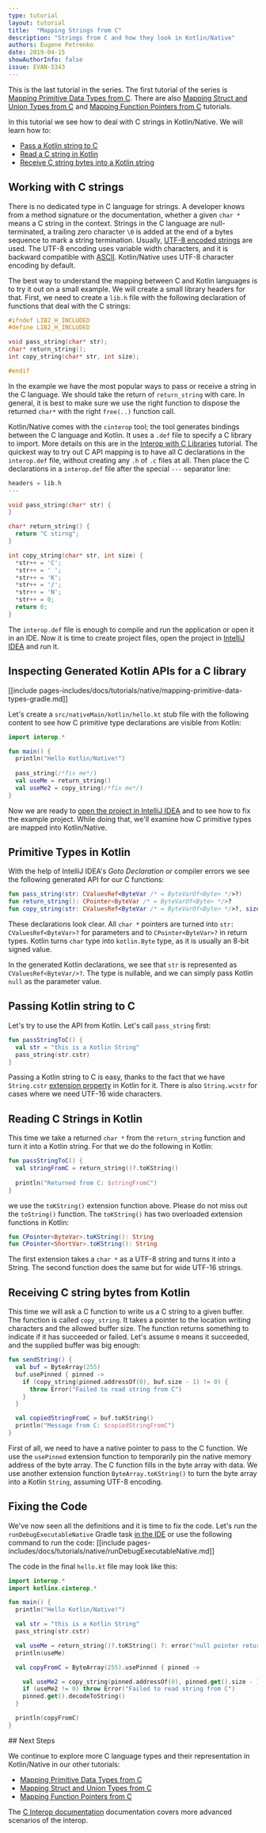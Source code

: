 ```yaml
---
type: tutorial
layout: tutorial
title:  "Mapping Strings from C"
description: "Strings from C and how they look in Kotlin/Native"
authors: Eugene Petrenko 
date: 2019-04-15
showAuthorInfo: false
issue: EVAN-5343
---
```


This is the last tutorial in the series. The first tutorial of the series is
[Mapping Primitive Data Types from C](mapping-primitive-data-types-from-c.html).
There are also [Mapping Struct and Union Types from C](mapping-struct-union-types-from-c.html) and 
[Mapping Function Pointers from C](mapping-function-pointers-from-c.html) tutorials.
 
In this tutorial we see how to deal with C strings in Kotlin/Native.
We will learn how to:
- [Pass a Kotlin string to C](#passing-kotlin-string-to-c)
- [Read a C string in Kotlin](#reading-c-strings-in-kotlin)
- [Receive C string bytes into a Kotlin string](#receiving-c-string-bytes-from-kotlin)

## Working with C strings

There is no dedicated type in C language for strings. A developer knows from a method 
signature or the documentation, whether a given `char *` means a C string in the context. 
Strings in the C language are null-terminated, a trailing zero character `\0` is added at the 
end of a bytes sequence to mark a string termination.
Usually, [UTF-8 encoded strings](https://en.wikipedia.org/wiki/UTF-8) are used. The UTF-8 encoding uses
variable width characters, and it is backward compatible with [ASCII](https://en.wikipedia.org/wiki/ASCII).
Kotlin/Native uses UTF-8 character encoding by default.

The best way to understand the mapping between C and Kotlin languages is to try it out on a small example. We will create
a small library headers for that. First, we need to create a `lib.h` file with the following
declaration of functions that deal with the C strings:

<div class="sample" markdown="1" mode="c" theme="idea" data-highlight-only="1" auto-indent="false">

```c
#ifndef LIB2_H_INCLUDED
#define LIB2_H_INCLUDED

void pass_string(char* str);
char* return_string();
int copy_string(char* str, int size);

#endif
```  
</div>

In the example we have the most popular ways to pass or receive a string in the C language. We should
take the return of `return_string` with care. In general, it is best to make sure we
use the right function to dispose the returned `char*` with the right `free(..)` function call.

Kotlin/Native comes with the `cinterop` tool; the tool generates bindings between the C language and Kotlin.
It uses a `.def` file to specify a C library to import. More details on this are
in the [Interop with C Libraries](/docs/reference/native/c_interop.html) tutorial.
The quickest way to try out C API mapping is to have all C declarations in the
`interop.def` file, without creating any `.h` of `.c` files at all. Then place the C declarations 
in a `interop.def` file after the special `---` separator line:

<div class="sample" markdown="1" mode="c" theme="idea" data-highlight-only="1" auto-indent="false">

```c 
headers = lib.h
---

void pass_string(char* str) {
}

char* return_string() {
  return "C stirng";
}

int copy_string(char* str, int size) {
  *str++ = 'C';
  *str++ = ' ';
  *str++ = 'K';
  *str++ = '/';
  *str++ = 'N';
  *str++ = 0;
  return 0;
}

``` 
</div>

The `interop.def` file is enough to compile and run the application or open it in an IDE.
Now it is time to create project files, open the project in
[IntelliJ IDEA](https://jetbrains.com/idea) and run it. 

## Inspecting Generated Kotlin APIs for a C library

[[include pages-includes/docs/tutorials/native/mapping-primitive-data-types-gradle.md]]

Let's create a `src/nativeMain/kotlin/hello.kt` stub file with the following content
to see how C primitive type declarations are visible from Kotlin:

<div class="sample" markdown="1" theme="idea" data-highlight-only>

```kotlin
import interop.*

fun main() {
  println("Hello Kotlin/Native!")
  
  pass_string(/*fix me*/)
  val useMe = return_string()
  val useMe2 = copy_string(/*fix me*/)
}
```
</div>

Now we are ready to
[open the project in IntelliJ IDEA](using-intellij-idea.html)
and to see how to fix the example project. While doing that,
we'll examine how C primitive types are mapped into Kotlin/Native.

## Primitive Types in Kotlin

With the help of IntelliJ IDEA's _Goto Declaration_ or
compiler errors we see the following generated API for our C functions:

<div class="sample" markdown="1" theme="idea" data-highlight-only="1" auto-indent="false">

```kotlin
fun pass_string(str: CValuesRef<ByteVar /* = ByteVarOf<Byte> */>?)
fun return_string(): CPointer<ByteVar /* = ByteVarOf<Byte> */>?
fun copy_string(str: CValuesRef<ByteVar /* = ByteVarOf<Byte> */>?, size: Int): Int
```
</div>

These declarations look clear. All `char *` pointers are turned into `str: CValuesRef<ByteVar>?` for
parameters and to `CPointer<ByteVar>?` in return types. Kotlin turns `char` type into `kotlin.Byte` type,
as it is usually an 8-bit signed value.

In the generated Kotlin declarations, we see that `str` is represented as `CValuesRef<ByteVar/>?`. The type
is nullable, and we can simply pass Kotlin `null` as the parameter value. 

## Passing Kotlin string to C

Let's try to use the API from Kotlin. Let's call `pass_string` first:

<div class="sample" markdown="1" theme="idea" data-highlight-only="1" auto-indent="false">

```kotlin
fun passStringToC() {
  val str = "this is a Kotlin String"
  pass_string(str.cstr)
}
```
</div>

Passing a Kotlin string to C is easy, thanks to the fact that we have `String.cstr` 
[extension property](../../reference/extensions.html#extension-properties)
in Kotlin for it. There is also `String.wcstr` for cases where we
need UTF-16 wide characters.

## Reading C Strings in Kotlin

This time we take a returned `char *` from the `return_string` function and turn it into
a Kotlin string. For that we do the following in Kotlin:

<div class="sample" markdown="1" theme="idea" data-highlight-only="1" auto-indent="false">

```kotlin
fun passStringToC() {
  val stringFromC = return_string()?.toKString()
  
  println("Returned from C: $stringFromC")
}
``` 
</div>

we use the `toKString()` extension function above. Please do not miss out the
`toString()` function. The `toKString()` has two overloaded extension functions in Kotlin:

<div class="sample" markdown="1" theme="idea" data-highlight-only="1" auto-indent="false">

```kotlin
fun CPointer<ByteVar>.toKString(): String
fun CPointer<ShortVar>.toKString(): String
```
</div>

The first extension takes a `char *` as a UTF-8 string and turns it into a String.
The second function does the same but for wide UTF-16 strings.


## Receiving C string bytes from Kotlin

This time we will ask a C function to write us a C string to a given buffer. The function
is called `copy_string`. It takes a pointer to the location writing characters and
the allowed buffer size. The function returns something to indicate if it has succeeded or failed.
Let's assume `0` means it succeeded, and the supplied buffer was big enough:

<div class="sample" markdown="1" theme="idea" data-highlight-only="1" auto-indent="false">

```kotlin
fun sendString() {
  val buf = ByteArray(255)
  buf.usePinned { pinned ->
    if (copy_string(pinned.addressOf(0), buf.size - 1) != 0) {
      throw Error("Failed to read string from C")
    }
  }

  val copiedStringFromC = buf.toKString()
  println("Message from C: $copiedStringFromC")
}

``` 
</div>

First of all, we need to have a native pointer to pass
to the C function. We use the `usePinned` extension function
to temporarily pin the native memory address of the
byte array. The C function fills in the
byte array with data. We use another extension 
function `ByteArray.toKString()` to turn the byte 
array into a Kotlin `String`, assuming UTF-8 encoding. 

## Fixing the Code

We've now seen all the definitions and it is time to fix the code. 
Let's run the `runDebugExecutableNative` Gradle task [in the IDE](using-intellij-idea.html)
or use the following command to run the code:
[[include pages-includes/docs/tutorials/native/runDebugExecutableNative.md]]

The code in the final `hello.kt` file may look like this:
 
<div class="sample" markdown="1" theme="idea" data-highlight-only>

```kotlin
import interop.*
import kotlinx.cinterop.*

fun main() {
  println("Hello Kotlin/Native!")

  val str = "this is a Kotlin String"
  pass_string(str.cstr)

  val useMe = return_string()?.toKString() ?: error("null pointer returned")
  println(useMe)

  val copyFromC = ByteArray(255).usePinned { pinned ->

    val useMe2 = copy_string(pinned.addressOf(0), pinned.get().size - 1)
    if (useMe2 != 0) throw Error("Failed to read string from C")
    pinned.get().decodeToString()
  }

  println(copyFromC)
}
```
</div>
## Next Steps

We continue to explore more C language types and their representation in Kotlin/Native
in our other tutorials:
- [Mapping Primitive Data Types from C](mapping-primitive-data-types-from-c.html)
- [Mapping Struct and Union Types from C](mapping-struct-union-types-from-c.html)
- [Mapping Function Pointers from C](mapping-function-pointers-from-c.html)

The [C Interop documentation](/docs/reference/native/c_interop.html)
documentation covers more advanced scenarios of the interop.
